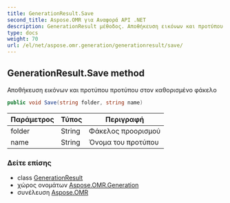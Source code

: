 ```yaml
---
title: GenerationResult.Save
second_title: Aspose.OMR για Αναφορά API .NET
description: GenerationResult μέθοδος. Αποθήκευση εικόνων και προτύπου προτύπου στον καθορισμένο φάκελο
type: docs
weight: 70
url: /el/net/aspose.omr.generation/generationresult/save/
---
```

## GenerationResult.Save method

Αποθήκευση εικόνων και προτύπου προτύπου στον καθορισμένο φάκελο

```csharp
public void Save(string folder, string name)
```

| Παράμετρος | Τύπος | Περιγραφή |
| --- | --- | --- |
| folder | String | Φάκελος προορισμού |
| name | String | Όνομα του προτύπου |

### Δείτε επίσης

* class [GenerationResult](../)
* χώρος ονομάτων [Aspose.OMR.Generation](../../generationresult/)
* συνέλευση [Aspose.OMR](../../../)


